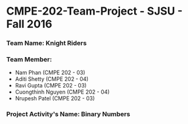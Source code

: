 # CMPE-202-Team-Project - SJSU - Fall 2016

### Team Name: **Knight Riders**

### Team Member:
* Nam Phan (CMPE 202 - 03)
* Aditi Shetty (CMPE 202 - 04)
* Ravi Gupta (CMPE 202 - 03)
* Cuongthinh Nguyen (CMPE 202 - 04)
* Nrupesh Patel (CMPE 202 - 03)

### Project Activity's Name: Binary Numbers
